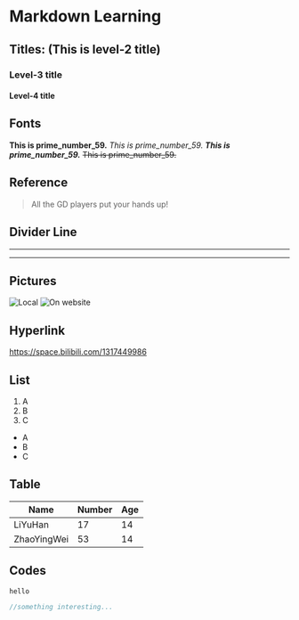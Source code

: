 # Markdown Learning

## Titles: (This is level-2 title)

### Level-3 title

#### Level-4 title

## Fonts

**This is prime_number_59.**
*This is prime_number_59.*
***This is prime_number_59.***
~~This is prime_number_59.~~

## Reference

> All the GD players put your hands up!

## Divider Line

---

***

## Pictures

![Local](D:\pictures\p_n_59.png)
<img src="https://upload.wikimedia.org/wikipedia/commons/9/94/Kim_Jong-un_in_2019_%28cropped%29.jpg" title="" alt="On website" data-align="inline">

## Hyperlink

https://space.bilibili.com/1317449986

## List

1. A
2. B
3. C
- A
- B
- C

## Table

| Name        | Number | Age |
| ----------- | ------ | --- |
| LiYuHan     | 17     | 14  |
| ZhaoYingWei | 53     | 14  |

## Codes

`hello`

```java
//something interesting...
```

